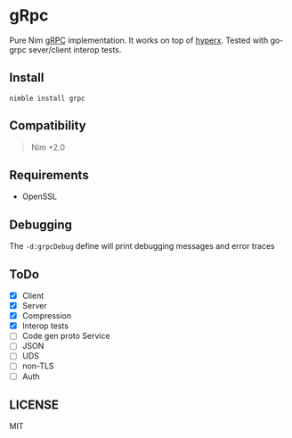 # gRpc

Pure Nim [gRPC](https://grpc.io) implementation.
It works on top of [hyperx](https://github.com/nitely/nim-hyperx).
Tested with go-grpc sever/client interop tests.

## Install

```
nimble install grpc
```

## Compatibility

> Nim +2.0

## Requirements

- OpenSSL

## Debugging

The `-d:grpcDebug` define will print debugging
messages and error traces

## ToDo

- [x] Client
- [x] Server
- [x] Compression
- [x] Interop tests
- [ ] Code gen proto Service
- [ ] JSON
- [ ] UDS
- [ ] non-TLS
- [ ] Auth

## LICENSE

MIT
